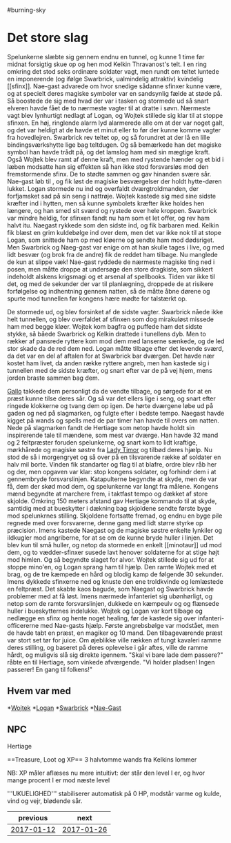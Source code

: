 #burning-sky

# Det store slag 
Spelunkerne slæbte sig gennem endnu en tunnel, og kunne 1 time før midnat forsigtig skue op og hen mod Kelkin Thravanost's telt. I en ring omkring det stod seks ordinære soldater vagt, men rundt om teltet luntede en imponerende (og ifølge Swarbrick, ualmindelig attraktiv) kvindelig [[sfinx]]. Nae-gast advarede om hvor snedige sådanne sfinxer kunne være, og at specielt deres magiske symboler var en sandsynlig fælde at støde på. Så boostede de sig med hvad der var i tasken og stormede ud så snart elveren havde fået de to nærmeste vagter til at dratte i søvn. Nærmeste vagt blev lynhurtigt nedlagt af Logan, og Wojtek stillede sig klar til at stoppe sfinxen. En høj, ringlende alarm lyd alarmerede alle om at der var noget galt, og det var heldigt at de havde et minut eller to før der kunne komme vagter fra hovedlejren. Swarbrick rev teltet op, og så forundret at der lå en lille bindingsværkshytte lige bag teltdugen. Og så bemærkede han det magiske symbol han havde trådt på, og det lamslog ham med sin mægtige kraft. Også Wojtek blev ramt af denne kraft, men med rystende hænder og et bid i læben modsatte han sig effekten så han ikke stod forsvarsløs mod den fremstormende sfinx. De to stødte sammen og gav hinanden svære sår. Nae-gast løb til , og fik løst de magiske besværgelser der holdt hytte-døren lukket. Logan stormede nu ind og overfaldt dværgtroldmanden, der forfjamsket sad på sin seng i nattrøje. Wojtek kastede sig med sine sidste kræfter ind i hytten, men så kunne symbolets kræfter ikke holdes hen længere, og han smed sit sværd og rystede over hele kroppen. Swarbrick var mindre heldig, for sfinxen fandt nu ham som et let offer, og rev ham halvt itu. Naegast rykkede som den sidste ind, og fik barbaren med. Kelkin fik blæst en grim kuldebølge ind over dem, men det var ikke nok til at stope Logan, som snittede ham op med kløerne og sendte ham mod dødsriget. Men Swarbrick og Naeg-gast var enige om at han skulle tages i live, og med lidt besvær (og brok fra de andre) fik de reddet ham tilbage. Nu manglede de kun at slippe væk! Nae-gast ryddede de nærmeste magiske ting ned i posen, men måtte droppe at undersøge den store dragkiste, som sikkert indeholdt alskens krigsmagi og et arsenal af spellbooks. Tiden var ikke til det, og med de sekunder der var til planlægning, droppede de at risikere forfølgelse og indhentning gennem natten, så de måtte åbne dørene og spurte mod tunnellen før kongens hære mødte for talstærkt op.  

De stormede ud, og blev forsinket af de sidste vagter. Swarbrick nåede ikke helt tunnellen, og blev overfaldet af sfinxen som dog mirakuløst missede ham med begge kløer. Wojtek kom bagfra og puffede ham det sidste stykke, så båede Swarbrick og Kelkin drattede i tunellens dyb. Men to rækker af pansrede ryttere kom mod dem med lanserne sænkede, og de led stor skade da de red dem ned. Logan måtte tilbage efter det levende sværd, da det var en del af aftalen for at Swarbrick bar dværgen. Det havde nær kostet ham livet, da anden række ryttere angreb, men han kastede sig i tunnellen med de sidste kræfter, og snart efter var de på vej hjem, mens jorden braste sammen bag dem.

[Gallo](./Gallo.md) takkede dem personligt da de vendte tilbage, og sørgede for at en præst kunne tilse deres sår. Og så var det ellers lige i seng, og snart efter ringede klokkerne og tvang dem op igen. De hørte dværgene løbe ud på gaden og ned på slagmarken, og fulgte efter i bedste tempo. Naegast havde kigget på wands og spells med de par timer han havde til overs om natten. Nede på slagmarken fandt de Hertiage som netop havde holdt sin inspirerende tale til mændene, som mest var dværge. Han havde 32 mand og 2 feltpræster foruden spelunkerne, og snart kom to lidt kraftige, mørkhårede og magiske søstre fra [Lady Timor](./Lady%20Timor.md) og tilbød deres hjælp. Nu stod de så i morgengryet og så over på en tilsvarende række af soldater en halv mil borte. Vinden fik standarter og flag til at blafre, ordre blev råb her og der, men opgaven var klar: stop kongens soldater, og forhindr dem i at gennembryde forsvarslinjen. Katapulterne begyndte at skyde, men de var få, dem der skød mod dem, og spelunkerne var langt fra målene. Kongens mænd begyndte at marchere frem, i taktfast tempo og dækket af store skjolde. Omkring 150 meters afstand gav Hertiage kommando til at skyde, samtidig med at bueskytter i dækning bag skjoldene sendte første byge mod spelunkrnes stilling. Skjoldene fortsatte fremad, og endnu en byge pile regnede med over forsvarerne, denne gang med lidt større styrke op præcision. Imens kastede Naegast og de magiske søstre enkelte lynkiler og ildkugler mod angriberne, for at se om de kunne bryde huller i linjen. Det blev kun til små huller, og netop da stormede en enkelt [[minotaur]] ud mod dem, og to vædder-sfinxer susede lavt henover soldaterne for at stige højt mod himlen. Og så begyndte slaget for alvor. Wojtek stillede sig ud for at stoppe mino'en, og Logan sprang ham til hjælp. Den ramte Wojtek med et brag, og de tre kæmpede en hård og blodig kamp de følgende 30 sekunder. Imens dykkede sfinxerne ned og knuste den ene troldkvinde og lemlæstede en feltpræst. Det skabte kaos bagude, som Naegast og Swarbrick havde problemer med at få løst. Imens nærmede infanteriet sig ubønhørligt, og netop som de ramte forsvarslinjen, dukkede en kæmpeulv og og flænsede huller i bueskytternes indelukke. Wojtek og Logan var kort tilbage og nedlægge en sfinx og hente noget healing, før de kastede sig over infanteri-officererne med Nae-gasts hjælp. Første angrebsbølge var modstået, men de havde tabt en præst, en magiker og 10 mand. Den tilbageværende præst var stort set tør for juice. Om øjeblikke ville rækken af tungt kavaleri ramme deres stilling, og baseret på deres oplevelse i går aftes, ville de ramme hårdt, og muligvis slå sig direkte igennem. "Skal vi bare lade dem passere?" råbte en til Hertiage, som vinkede afværgende. "Vi holder pladsen! Ingen passerer! En gang til folkens!" 

## Hvem var med
*[Wojtek](./Wojtek.md)
*[Logan](./Logan.md)
*[Swarbrick](./Swarbrick%20Everwood.md)
*[Nae-Gast](./Nae-Gast%20Oldknist.md)

## NPC
Hertiage

==Treasure, Loot og XP==
3 halvtomme wands fra Kelkins lommer



NB: XP måler aflæses nu mere intuitivt: der står den level I er, og hvor mange procent I er mod næste level

'''UKUELIGHED''' stabiliserer automatisk på 0 HP, modstår varme og kulde, vind og vejr, blødende sår.

| previous | next |
| --- | --- |
| [2017-01-12](./2017-01-12.md) | [2017-01-26](./2017-01-26.md) |
